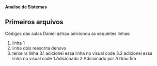 #### Analise de Sistemas
## Primeiros arquivos
Códigos das aulas
Daniel aztrau adicionou as sequintes linhas:
 1. linha 1
 2. linha dois reescrita denovo
 3. terceira linha
 3.1 adicionei essa linha no visual code
 3.2 adicionei essa linha no visual code
1.Adicionado
2.Adicionado por Aztrau
fim
